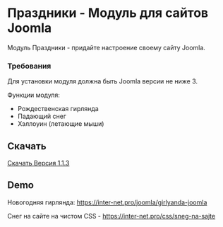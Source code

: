 # Праздники - Модуль для сайтов Joomla

Модуль Праздники - придайте настроение своему сайту Joomla.

### Требования

Для установки модуля должна быть Joomla версии не ниже 3.

Функции модуля:

- Рождественская гирлянда
- Падающий снег
- Хэллоуин (летающие мыши)

## Скачать

[Скачать Версия 1.1.3](https://github.com/Inter-Net-Pro/Holidays/raw/master/mod_holidays.zip)

## Demo

Новогодняя гирлянда: https://inter-net.pro/joomla/girlyanda-joomla

Снег на сайте на чистом CSS - https://inter-net.pro/css/sneg-na-sajte
